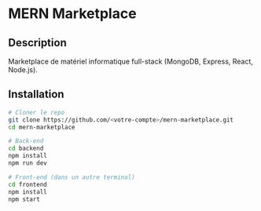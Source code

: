 # MERN Marketplace

## Description
Marketplace de matériel informatique full-stack (MongoDB, Express, React, Node.js).

## Installation

```bash
# Cloner le repo
git clone https://github.com/<votre-compte>/mern-marketplace.git
cd mern-marketplace

# Back-end
cd backend
npm install
npm run dev

# Front-end (dans un autre terminal)
cd frontend
npm install
npm start
